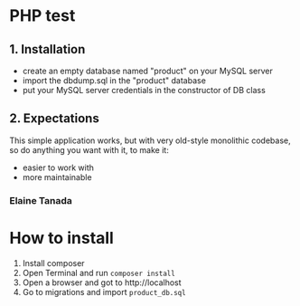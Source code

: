 # PHP test

## 1. Installation

  - create an empty database named "product" on your MySQL server
  - import the dbdump.sql in the "product" database
  - put your MySQL server credentials in the constructor of DB class

## 2. Expectations

This simple application works, but with very old-style monolithic codebase, so do anything you want with it, to make it:

  - easier to work with
  - more maintainable

### Elaine Tanada
# How to install
1. Install composer
2. Open Terminal and run `composer install`
3. Open a browser and got to http://localhost
4. Go to migrations and import `product_db.sql`